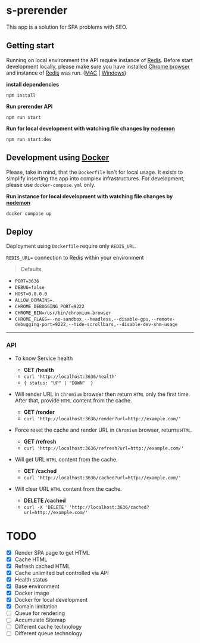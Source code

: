 
# s-prerender
This app is a solution for SPA problems with SEO.


## Getting start
Running on local environment the API require instance of [Redis](https://redis.io/docs/getting-started/).
Before start development locally, please make sure you have installed [Chrome browser](https://www.google.com/chrome/) and instance of [Redis](https://redis.io/) was run. ([MAC](https://tableplus.com/blog/2018/10/how-to-start-stop-restart-redis.html) | [Windows](https://riptutorial.com/redis/example/29962/installing-and-running-redis-server-on-windows))

**install dependencies**

`npm install`

**Run prerender API**

`npm run start`

**Run for local development with watching file changes by [nodemon](https://www.npmjs.com/package/nodemon)**

`npm run start:dev`


## Development using [Docker](https://www.docker.com/)
Please, take in mind, that the `Dockerfile` isn't for local usage. It exists to simplify inserting the app into complex infrastructures.
For development, please use `docker-compose.yml` only.

**Run instance for local development with watching file changes by [nodemon](https://www.npmjs.com/package/nodemon)**

`docker compose up`


## Deploy
Deployment using `Dockerfile` require only `REDIS_URL`.

`REDIS_URL=` connection to Redis within your environment

> Defaults
- `PORT=3636`
- `DEBUG=false`
- `HOST=0.0.0.0`
- `ALLOW_DOMAINS=.`
- `CHROME_DEBUGGING_PORT=9222`
- `CHROME_BIN=/usr/bin/chromium-browser`
- `CHROME_FLAGS=--no-sandbox,--headless,--disable-gpu,--remote-debugging-port=9222,--hide-scrollbars,--disable-dev-shm-usage`

---
### API
- To know Service health
  - **GET /health**
  - `curl 'http://localhost:3636/health'`
  - `{ status: "UP" | "DOWN"  }`

- Will render URL in `Chromium` browser then return `HTML` only the first time. After that, provide `HTML` content from the cache.
  - **GET /render**
  - `curl 'http://localhost:3636/render?url=http://example.com/'`

- Force reset the cache and render URL in `Chromium` browser, returns `HTML`.
  - **GET /refresh**
  - `curl 'http://localhost:3636/refresh?url=http://example.com/'`

- Will get URL `HTML` content from the cache.
  - **GET /cached**
  - `curl 'http://localhost:3636/cached?url=http://example.com/'`

- Will clear URL `HTML` content from the cache.
  - **DELETE /cached**
  - `curl -X 'DELETE' 'http://localhost:3636/cached?url=http://example.com/'`

# TODO
- [x] Render SPA page to get HTML
- [x] Cache HTML
- [x] Refresh cached HTML
- [x] Cache unlimited but controlled via API
- [x] Health status
- [x] Base environment
- [x] Docker image
- [x] Docker for local development
- [x] Domain limitation
- [ ] Queue for rendering
- [ ] Accumulate Sitemap
- [ ] Different cache technology
- [ ] Different queue technology
